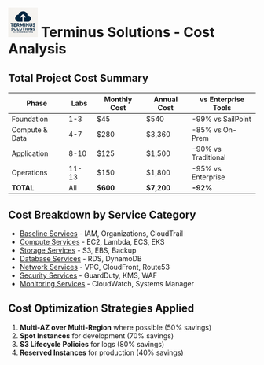 <!--
Terminus Solutions AWS Enterprise Architecture
Copyright (c) 2024 Jared (Terminus Solutions) - jaredintech.com
Licensed under CC BY-SA 4.0 - Attribution required
See LICENSE-DOCS for details
-->

# <img src="../../assets/logo.png" alt="Terminus Solutions" height="60"/> Terminus Solutions - Cost Analysis

## Total Project Cost Summary

| Phase | Labs | Monthly Cost | Annual Cost | vs Enterprise Tools |
|-------|------|--------------|-------------|-------------------|
| Foundation | 1-3 | $45 | $540 | -99% vs SailPoint |
| Compute & Data | 4-7 | $280 | $3,360 | -85% vs On-Prem |
| Application | 8-10 | $125 | $1,500 | -90% vs Traditional |
| Operations | 11-13 | $150 | $1,800 | -95% vs Enterprise |
| **TOTAL** | All | **$600** | **$7,200** | **-92%** |

## Cost Breakdown by Service Category
- [Baseline Services](./baseline-costs.md) - IAM, Organizations, CloudTrail
- [Compute Services](./compute-costs.md) - EC2, Lambda, ECS, EKS
- [Storage Services](./storage-costs.md) - S3, EBS, Backup
- [Database Services](./database-costs.md) - RDS, DynamoDB
- [Network Services](./network-costs.md) - VPC, CloudFront, Route53
- [Security Services](./security-costs.md) - GuardDuty, KMS, WAF
- [Monitoring Services](./monitoring-costs.md) - CloudWatch, Systems Manager

## Cost Optimization Strategies Applied
1. **Multi-AZ over Multi-Region** where possible (50% savings)
2. **Spot Instances** for development (70% savings)
3. **S3 Lifecycle Policies** for logs (80% savings)
4. **Reserved Instances** for production (40% savings)